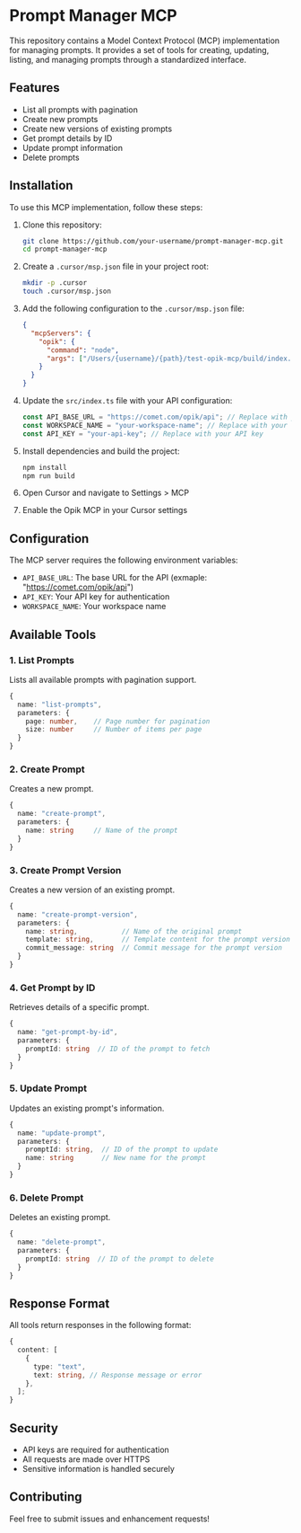 # Prompt Manager MCP

This repository contains a Model Context Protocol (MCP) implementation for managing prompts. It provides a set of tools for creating, updating, listing, and managing prompts through a standardized interface.

## Features

- List all prompts with pagination
- Create new prompts
- Create new versions of existing prompts
- Get prompt details by ID
- Update prompt information
- Delete prompts

## Installation

To use this MCP implementation, follow these steps:

1. Clone this repository:

   ```bash
   git clone https://github.com/your-username/prompt-manager-mcp.git
   cd prompt-manager-mcp
   ```

2. Create a `.cursor/msp.json` file in your project root:

   ```bash
   mkdir -p .cursor
   touch .cursor/msp.json
   ```

3. Add the following configuration to the `.cursor/msp.json` file:

   ```json
   {
     "mcpServers": {
       "opik": {
         "command": "node",
         "args": ["/Users/{username}/{path}/test-opik-mcp/build/index.js"]
       }
     }
   }
   ```

4. Update the `src/index.ts` file with your API configuration:

   ```typescript
   const API_BASE_URL = "https://comet.com/opik/api"; // Replace with your API URL
   const WORKSPACE_NAME = "your-workspace-name"; // Replace with your workspace name
   const API_KEY = "your-api-key"; // Replace with your API key
   ```

5. Install dependencies and build the project:

   ```bash
   npm install
   npm run build
   ```

6. Open Cursor and navigate to Settings > MCP

7. Enable the Opik MCP in your Cursor settings

## Configuration

The MCP server requires the following environment variables:

- `API_BASE_URL`: The base URL for the API (exmaple: "https://comet.com/opik/api")
- `API_KEY`: Your API key for authentication
- `WORKSPACE_NAME`: Your workspace name

## Available Tools

### 1. List Prompts

Lists all available prompts with pagination support.

```typescript
{
  name: "list-prompts",
  parameters: {
    page: number,    // Page number for pagination
    size: number     // Number of items per page
  }
}
```

### 2. Create Prompt

Creates a new prompt.

```typescript
{
  name: "create-prompt",
  parameters: {
    name: string     // Name of the prompt
  }
}
```

### 3. Create Prompt Version

Creates a new version of an existing prompt.

```typescript
{
  name: "create-prompt-version",
  parameters: {
    name: string,           // Name of the original prompt
    template: string,       // Template content for the prompt version
    commit_message: string  // Commit message for the prompt version
  }
}
```

### 4. Get Prompt by ID

Retrieves details of a specific prompt.

```typescript
{
  name: "get-prompt-by-id",
  parameters: {
    promptId: string  // ID of the prompt to fetch
  }
}
```

### 5. Update Prompt

Updates an existing prompt's information.

```typescript
{
  name: "update-prompt",
  parameters: {
    promptId: string,  // ID of the prompt to update
    name: string       // New name for the prompt
  }
}
```

### 6. Delete Prompt

Deletes an existing prompt.

```typescript
{
  name: "delete-prompt",
  parameters: {
    promptId: string  // ID of the prompt to delete
  }
}
```

## Response Format

All tools return responses in the following format:

```typescript
{
  content: [
    {
      type: "text",
      text: string, // Response message or error
    },
  ];
}
```

## Security

- API keys are required for authentication
- All requests are made over HTTPS
- Sensitive information is handled securely

## Contributing

Feel free to submit issues and enhancement requests!
